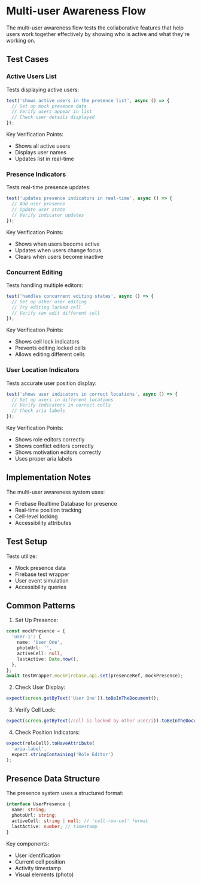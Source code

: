 # Multi-user Awareness Flow

The multi-user awareness flow tests the collaborative features that help users work together effectively by showing who is active and what they're working on.

## Test Cases

### Active Users List

Tests displaying active users:

```typescript
test('shows active users in the presence list', async () => {
  // Set up mock presence data
  // Verify users appear in list
  // Check user details displayed
});
```

Key Verification Points:

- Shows all active users
- Displays user names
- Updates list in real-time

### Presence Indicators

Tests real-time presence updates:

```typescript
test('updates presence indicators in real-time', async () => {
  // Add user presence
  // Update user state
  // Verify indicator updates
});
```

Key Verification Points:

- Shows when users become active
- Updates when users change focus
- Clears when users become inactive

### Concurrent Editing

Tests handling multiple editors:

```typescript
test('handles concurrent editing states', async () => {
  // Set up other user editing
  // Try editing locked cell
  // Verify can edit different cell
});
```

Key Verification Points:

- Shows cell lock indicators
- Prevents editing locked cells
- Allows editing different cells

### User Location Indicators

Tests accurate user position display:

```typescript
test('shows user indicators in correct locations', async () => {
  // Set up users in different locations
  // Verify indicators in correct cells
  // Check aria labels
});
```

Key Verification Points:

- Shows role editors correctly
- Shows conflict editors correctly
- Shows motivation editors correctly
- Uses proper aria labels

## Implementation Notes

The multi-user awareness system uses:

- Firebase Realtime Database for presence
- Real-time position tracking
- Cell-level locking
- Accessibility attributes

## Test Setup

Tests utilize:

- Mock presence data
- Firebase test wrapper
- User event simulation
- Accessibility queries

## Common Patterns

1. Set Up Presence:

```typescript
const mockPresence = {
  'user-1': {
    name: 'User One',
    photoUrl: '',
    activeCell: null,
    lastActive: Date.now(),
  },
};
await testWrapper.mockFirebase.api.set(presenceRef, mockPresence);
```

2. Check User Display:

```typescript
expect(screen.getByText('User One')).toBeInTheDocument();
```

3. Verify Cell Lock:

```typescript
expect(screen.getByText(/cell is locked by other user/i)).toBeInTheDocument();
```

4. Check Position Indicators:

```typescript
expect(roleCell).toHaveAttribute(
  'aria-label',
  expect.stringContaining('Role Editor')
);
```

## Presence Data Structure

The presence system uses a structured format:

```typescript
interface UserPresence {
  name: string;
  photoUrl: string;
  activeCell: string | null; // 'cell-row-col' format
  lastActive: number; // timestamp
}
```

Key components:

- User identification
- Current cell position
- Activity timestamp
- Visual elements (photo)
